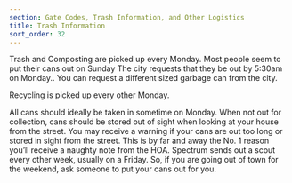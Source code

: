 ```yaml
---
section: Gate Codes, Trash Information, and Other Logistics
title: Trash Information
sort_order: 32
---
```


Trash and Composting are picked up every Monday. Most people seem to put their cans out on Sunday The city requests that they be out by 5:30am on Monday.. You can request a different sized garbage can from the city.

Recycling is picked up every other Monday.

All cans should ideally be taken in sometime on Monday. When not out for collection, cans should be stored out of sight when looking at your house from the street. You may receive a warning if your cans are out too long or stored in sight from the street. This is by far and away the No. 1 reason you’ll receive a naughty note from the HOA. Spectrum sends out a scout every other week, usually on a Friday. So, if you are going out of town for the weekend, ask someone to put your cans out for you.

